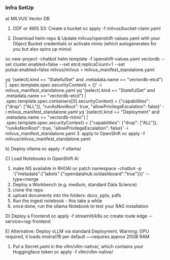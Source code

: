 ### Infra SetUp

a) MILVUS Vector DB
1. ODF or AWS S3: Create a bucket
oc apply -f milvus/bucket-claim.yaml

2. Download helm repo & Update milvus/openshift-values.yaml with your Object Bucket credentials or activate minio (which autogenerates for you but also spins up minio)

oc new-project <yourname>-chatbot
helm template -f openshift-values.yaml vectordb --set cluster.enabled=false --set etcd.replicaCount=1 --set pulsar.enabled=false milvus/milvus > milvus_manifest_standalone.yaml

yq '(select(.kind == "StatefulSet" and .metadata.name == "vectordb-etcd") | .spec.template.spec.securityContext) = {}' -i milvus_manifest_standalone.yaml
yq '(select(.kind == "StatefulSet" and .metadata.name == "vectordb-etcd") | .spec.template.spec.containers[0].securityContext) = {"capabilities": {"drop": ["ALL"]}, "runAsNonRoot": true, "allowPrivilegeEscalation": false}' -i milvus_manifest_standalone.yaml
yq '(select(.kind == "Deployment" and .metadata.name == "vectordb-minio") | .spec.template.spec.securityContext) = {"capabilities": {"drop": ["ALL"]}, "runAsNonRoot": true, "allowPrivilegeEscalation": false}' -i milvus_manifest_standalone.yaml
3. apply to OpenShift
oc apply -f milvus/milvus_manifest_standalone.yaml

b) Deploy ollama
oc apply -f ollama/

C) Load Notebooks in OpenShift AI
1. make NS available in RHOAI
oc patch namespace <yourname>-chatbot -p '{"metadata":{"labels":{"opendatahub.io/dashboard":"true"}}}' --type=merge
2. Deploy a Workbench (e.g. medium, standard Data Science)
3. clone the repo <insert the html link here> 
4. upload documents into the folders: docx, pptx, pdfs
5. Run the ingest notebook - this take a while
6. once done, run the ollama Notebook to test your RAG installation

D) Deploy a Frontend
oc apply -f streamlit/k8s
oc create route edge --service=rag-frontend

E) Alternative: Deploy vLLM via standard Deployment, Warning: GPU required, it loads mistral7B per default ~~requires approx 20GB RAM 
1. Put a Secret.yaml in the vllm/vllm-native/, which contains your Huggingface token
oc apply -f vllm/vllm-native/




